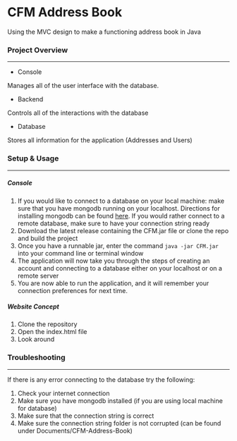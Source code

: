 # CFM Address Book
 Using the MVC design to make a functioning address book in Java
### Project Overview
---
- Console

Manages all of the user interface with the database.
- Backend

Controls all of the interactions with the database
- Database

Stores all information for the application (Addresses and Users)

### Setup & Usage
---
##### Console
1. If you would like to connect to a database on your local machine: make sure that you have mongodb running on your localhost. Directions for installing mongodb can be found [here](https://docs.mongodb.com/manual/installation/). If you would rather connect to a remote database, make sure to have your connection string ready
2. Download the latest release containing the CFM.jar file or clone the repo and build the project
3. Once you have a runnable jar, enter the command ```java -jar CFM.jar``` into your command line or terminal window
4. The application will now take you through the steps of creating an account and connecting to a database either on your localhost or on a remote server
5. You are now able to run the application, and it will remember your connection preferences for next time.
##### Website Concept
1. Clone the repository
2. Open the index.html file
3. Look around
### Troubleshooting
---
If there is any error connecting to the database try the following:
1. Check your internet connection
2. Make sure you have mongodb installed (if you are using local machine for database)
3. Make sure that the connection string is correct
4. Make sure the connection string folder is not corrupted (can be found under Documents/CFM-Address-Book)
